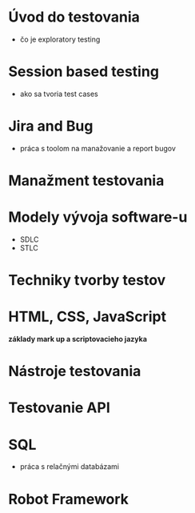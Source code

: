 # Úvod do testovania 
* čo je exploratory testing
# Session based testing 
* ako sa tvoria test cases
# Jira and Bug
* práca s toolom na manažovanie a report bugov
# Manažment testovania 
# Modely vývoja software-u 
* SDLC
* STLC
# Techniky tvorby testov
# HTML, CSS, JavaScript 
**základy mark up a scriptovacieho jazyka**
# Nástroje testovania 
# Testovanie API 
# SQL 
* práca s relačnými databázami
# Robot Framework 
